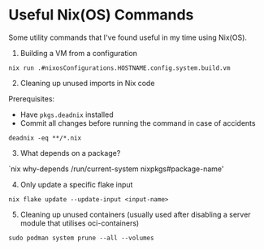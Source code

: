 # Useful Nix(OS) Commands
Some utility commands that I've found useful in my time using Nix(OS).

1. Building a VM from a configuration

`nix run .#nixosConfigurations.HOSTNAME.config.system.build.vm`

2. Cleaning up unused imports in Nix code

Prerequisites:
- Have `pkgs.deadnix` installed 
- Commit all changes before running the command in case of accidents

`deadnix -eq **/*.nix`

3. What depends on a package?

`nix why-depends /run/current-system nixpkgs#package-name'

4. Only update a specific flake input

`nix flake update --update-input <input-name>`

5. Cleaning up unused containers (usually used after disabling a server module that utilises oci-containers)

`sudo podman system prune --all --volumes`